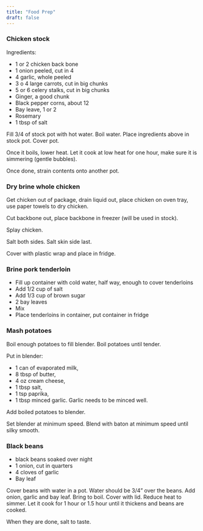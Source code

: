 ```yaml
---
title: "Food Prep"
draft: false
---
```



### Chicken stock
Ingredients:
- 1 or 2 chicken back bone
- 1 onion peeled, cut in 4
- 4 garlic, whole peeled
- 3 o 4 large carrots, cut in big chunks
- 5 or 6 celery stalks, cut in big chunks
- Ginger, a good chunk
- Black pepper corns, about 12
- Bay leave, 1 or 2
- Rosemary
- 1 tbsp of salt

Fill 3/4 of stock pot with hot water. Boil water. Place ingredients above in stock pot. Cover pot.

Once it boils, lower heat. Let it cook at low heat for one hour, make sure it is simmering (gentle bubbles).

Once done, strain contents onto another pot.


### Dry brine whole chicken
Get chicken out of package, drain liquid out, place chicken on oven tray, use paper towels to dry chicken.

Cut backbone out, place backbone in freezer (will be used in stock).

Splay chicken.

Salt both sides. Salt skin side last. 

Cover with plastic wrap and place in fridge.

### Brine pork tenderloin
- Fill up container with cold water, half way, enough to cover tenderloins
- Add 1/2 cup of salt
- Add 1/3 cup of brown sugar
- 2 bay leaves
- Mix
- Place tenderloins in container, put container in fridge

### Mash potatoes 
Boil enough potatoes to fill blender. Boil potatoes until tender. 

Put in blender:
- 1 can of evaporated milk, 
- 8 tbsp of butter, 
- 4 oz cream cheese, 
- 1 tbsp salt, 
- 1 tsp paprika, 
- 1 tbsp minced garlic. Garlic needs to be minced well. 

Add boiled potatoes to blender.

Set blender at minimum speed. Blend with baton at minimum speed until silky smooth.


### Black beans

- black beans soaked over night
- 1 onion, cut in quarters
- 4 cloves of garlic
- Bay leaf

Cover beans with water in a pot. Water should be 3/4” over the beans. Add onion, garlic and bay leaf. Bring to boil. Cover with lid. Reduce heat to simmer. Let it cook for 1 hour or 1.5 hour until it thickens and beans are cooked.

When they are done, salt to taste.

